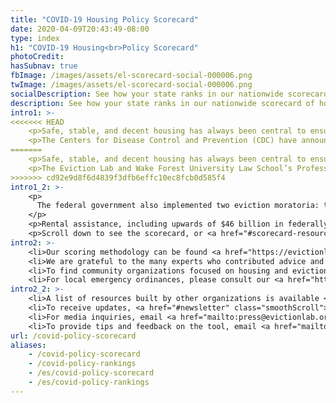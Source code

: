 ```yaml
---
title: "COVID-19 Housing Policy Scorecard"
date: 2020-04-09T20:43:49-08:00
type: index
h1: "COVID-19 Housing<br>Policy Scorecard"
photoCredit:
hasSubnav: true
fbImage: /images/assets/el-scorecard-social-000006.png
twImage: /images/assets/el-scorecard-social-000006.png
socialDescription: See how your state ranks in our nationwide scorecard of housing policies in response to COVID-19.
description: See how your state ranks in our nationwide scorecard of housing policies in response to COVID-19.
intro1: >- 
<<<<<<< HEAD
    <p>Safe, stable, and decent housing has always been central to ensuring health and stability. Today, with the United States focused on containing the COVID-19 pandemic, the broader and longstanding issue of income and housing insecurity has quickly become paramount to the health of an entire nation.</p> 
    <p>The Centers for Disease Control and Prevention (CDC) have announced a federal eviction moratorium in effect starting 9/4/2020 and recently extended through 7/31/21. This follows the expiration of many state and federal orders, including the CARES Act. The CDC moratorium blocks landlords from evicting tenants who are currently not able to pay rent and do not have another safe housing option if they were to be evicted.</p>
=======
    <p>Safe, stable, and decent housing has always been central to ensuring health and stability. During the COVID-19 epidemic in the United States, the broader and longstanding issue of income and housing insecurity quickly became paramount to the health of an entire nation.</p> 
    <p>The Eviction Lab and Wake Forest University Law School’s Professor Emily Benfer developed the COVID-19 Housing Policy Scorecard to distill the contents of thousands of emergency orders, declarations, and legislation into a clear set of critical measures included in, and left out of, state-level pandemic responses related to eviction and housing. From April 20, 2020 to June 30, 2021, the Scorecard reported up-to-date information about emergency housing policies in all 50 states and the District of Columbia. Beginning July 1, 2021, the Scorecard reverted to a static version that reports the most comprehensive eviction moratorium and emergency housing policy response implemented by each state between March 15, 2020 and June 30, 2021. The date listed for each place indicates the last day that the state received that score, before some or all of the measures expired. The date is listed as June 30, 2021 if the policies were in place when the Scorecard moved to this archival version.</p>
>>>>>>> cd92e9d8f6d4839f3dfb6effc10ec8fcb0d585f4
intro1_2: >-
    <p>
      The federal government also implemented two eviction moratoria: the CARES Act, which expired in summer 2020, and the CDC's "Temporary Halt in Residential Evictions To Prevent the Further Spread of COVID-19," which ended on June 30, 2021. More information about eligibility requirements is available <a href="/federal-eviction-moratorium-update"> in our post on the federal moratorium</a>.
    </p>
    <p>Rental assistance, including upwards of $46 billion in federally-funded aid, became available in all 50 states and the District of Columbia by the middle of 2021 at the latest. Most states were accepting rental assistance applications at the end of the Scorecard study period. The rental assistance measure on the Scorecard is counted as present if rental assistance was available to renters throughout the state during a statewide eviction moratorium.</p>
    <p>Scroll down to see the scorecard, or <a href="#scorecard-resources" class="smoothScroll">view the scoring methodology, learn about our partners, get resources, and more</a>.</p>
intro2: >-
    <li>Our scoring methodology can be found <a href="https://evictionlab.org/covid-housing-scorecard-methods" target="_blank">here</a>.</li>
    <li>We are grateful to the many experts who contributed advice and research assistance to the scorecard. A list of contributing partners can be found <a href="/covid-housing-scorecard-methods/#acknowledgements">here</a>.</li> 
    <li>To find community organizations focused on housing and eviction in your community, visit <a href="https://justshelter.org" target="_blank">JustShelter.org</a>.</li> 
    <li>For local emergency ordinances, please consult our <a href="https://evictionlab.org/covid-eviction-policies/">policy tracker</a>.</li> 
intro2_2: >-
    <li>A list of resources built by other organizations is available <a href="/covid-housing-scorecard-methods/#outside-resources">here</a>.</li>
    <li>To receive updates, <a href="#newsletter" class="smoothScroll">add your email below</a>.</li> 
    <li>For media inquiries, email <a href="mailto:press@evictionlab.org">press@evictionlab.org</a>.</li> 
    <li>To provide tips and feedback on the tool, email <a href="mailto:info@evictionlab.org">info@evictionlab.org</a>.</li>
url: /covid-policy-scorecard
aliases:
    - /covid-policy-scorecard
    - /covid-policy-rankings
    - /es/covid-policy-scorecard
    - /es/covid-policy-rankings
---
```

